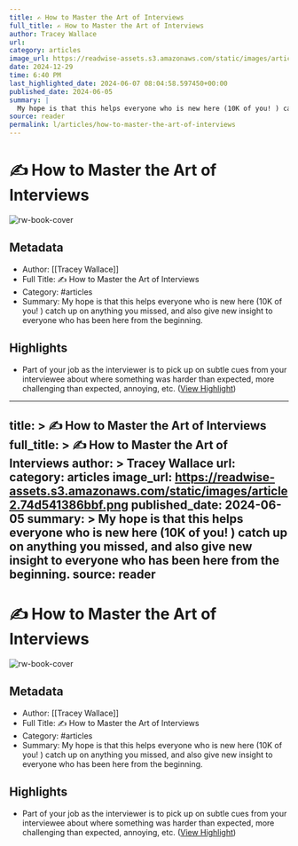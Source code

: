 ```yaml
---
title: ✍️ How to Master the Art of Interviews
full_title: ✍️ How to Master the Art of Interviews
author: Tracey Wallace
url: 
category: articles
image_url: https://readwise-assets.s3.amazonaws.com/static/images/article2.74d541386bbf.png
date: 2024-12-29
time: 6:40 PM
last_highlighted_date: 2024-06-07 08:04:58.597450+00:00
published_date: 2024-06-05
summary: |
  My hope is that this helps everyone who is new here (10K of you! ) catch up on anything you missed, and also give new insight to everyone who has been here from the beginning.
source: reader
permalink: l/articles/how-to-master-the-art-of-interviews
---
```

# ✍️ How to Master the Art of Interviews

![rw-book-cover](https://readwise-assets.s3.amazonaws.com/static/images/article2.74d541386bbf.png)

## Metadata
- Author: [[Tracey Wallace]]
- Full Title: ✍️ How to Master the Art of Interviews
- Category: #articles
- Summary: My hope is that this helps everyone who is new here (10K of you! ) catch up on anything you missed, and also give new insight to everyone who has been here from the beginning.

## Highlights
- Part of your job as the interviewer is to pick up on subtle cues from your interviewee about where something was harder than expected, more challenging than expected, annoying, etc. ([View Highlight](https://read.readwise.io/read/01hzrvnfafqje88s0ad49jwazc))


---
title: >
  ✍️ How to Master the Art of Interviews
full_title: >
  ✍️ How to Master the Art of Interviews
author: >
  Tracey Wallace
url: 
category: articles
image_url: https://readwise-assets.s3.amazonaws.com/static/images/article2.74d541386bbf.png
published_date: 2024-06-05
summary: >
  My hope is that this helps everyone who is new here (10K of you! ) catch up on anything you missed, and also give new insight to everyone who has been here from the beginning.
source: reader
---
# ✍️ How to Master the Art of Interviews

![rw-book-cover](https://readwise-assets.s3.amazonaws.com/static/images/article2.74d541386bbf.png)

## Metadata
- Author: [[Tracey Wallace]]
- Full Title: ✍️ How to Master the Art of Interviews
- Category: #articles
- Summary: My hope is that this helps everyone who is new here (10K of you! ) catch up on anything you missed, and also give new insight to everyone who has been here from the beginning.

## Highlights
- Part of your job as the interviewer is to pick up on subtle cues from your interviewee about where something was harder than expected, more challenging than expected, annoying, etc. ([View Highlight](https://read.readwise.io/read/01hzrvnfafqje88s0ad49jwazc))


